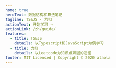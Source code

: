 ```yaml
---
home: true
heroText: 数据结构和算法笔记
tagline: TS&JS · 力扣
actionText: 开始学习 →
actionLink: /zh/guide/
features:
  - title: TS&JS
    details: 以Typescript和JavaScript为例学习
  - title: 力扣
    details: 以Leetcode为知识点巩固的途径
footer: MIT Licensed | Copyright © 2020 ataola
---
```

